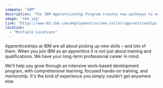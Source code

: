 ```yaml
---
company: "IBM"
description: "The IBM Apprenticeship Program creates new pathways to employment for candidates without an advanced degree."
image: "ibm.jpg"
link: "https://www-03.ibm.com/employment/us/new_collar/apprenticeships.html"
location:
  - "Multiple Locations"
---
```


Apprenticeships at IBM are all about picking up new skills – and lots of them. When you join IBM as an apprentice it is not just about training and qualifications. We have your long-term professional career in mind.

We'll help you grow through an intensive work-based development program, with comprehensive learning, focused hands-on training, and mentorship. It's the kind of experience you simply couldn’t get anywhere else.
